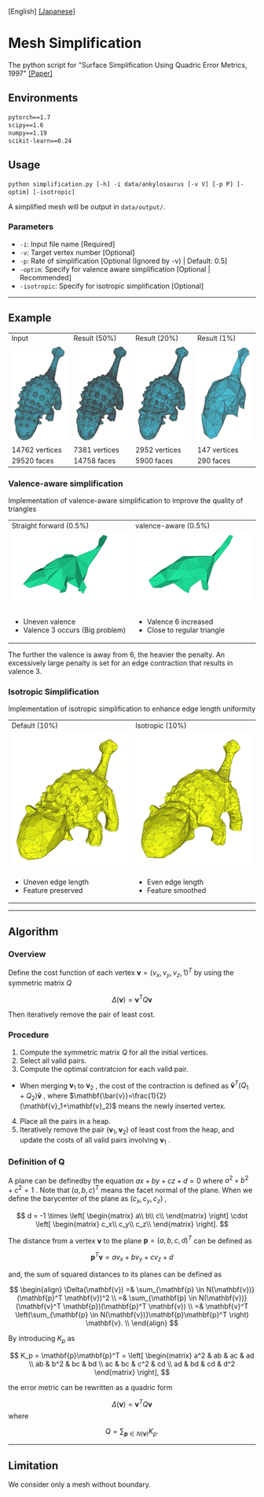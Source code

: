 [English] [[Japanese]](README_ja.md)

# Mesh Simplification

The python script for "Surface Simplification Using Quadric Error Metrics, 1997" [[Paper]](http://www.cs.cmu.edu/~garland/Papers/quadrics.pdf)


## Environments
```
pytorch==1.7
scipy==1.6
numpy==1.19
scikit-learn==0.24
```

## Usage

```
python simplification.py [-h] -i data/ankylosaurus [-v V] [-p P] [-optim] [-isotropic]
```
A simplified mesh will be output in `data/output/`.

### Parameters
- `-i`: Input file name [Required]
- `-v`: Target vertex number [Optional]
- `-p`: Rate of simplification [Optional (Ignored by -v) | Default: 0.5]
- `-optim`: Specify for valence aware simplification [Optional | Recommended]
- `-isotropic`: Specify for isotropic simplification [Optional]

___

## Example

<table>
  <tr>
    <td width="24%">Input</td>
    <td width="24%">Result (50%)</td>
    <td width="24%">Result (20%)</td>
    <td width="24%">Result (1%)</td>
  </tr>
  <tr>
    <td width="24%"><img src="docs/original.png" width="100%"/></td>
    <td width="24%"><img src="docs/simp_v1.png" width="100%"/></td>
    <td width="24%"><img src="docs/simp_v2.png" width="100%"/></td>
    <td width="24%"><img src="docs/simp_v4.png" width="100%"/></td>
  </tr>

  <tr>
    <td width="24%">14762 vertices</td>
    <td width="24%">7381 vertices</td>
    <td width="24%">2952 vertices</td>
    <td width="24%">147 vertices</td>
  </tr>
  <tr>
    <td width="24%">29520 faces</td>
    <td width="24%">14758 faces</td>
    <td width="24%">5900 faces</td>
    <td width="24%">290 faces</td>
  </tr>
</table>

### Valence-aware simplification

Implementation of valence-aware simplification to improve the quality of triangles

<table>
  <tr>
    <td width="48%">Straight forward (0.5%)</td>
    <td width="48%">valence-aware (0.5%)</td>
  </tr>
  <tr>
    <td width="48%"><img src="docs/wo_valence.png" width="100%"/></td>
    <td width="48%"><img src="docs/with_valence.png" width="100%"/></td>
  </tr>
  <tr>
    <td width="48%">
      <ul>
        <li>Uneven valence</li>
        <li>Valence 3 occurs (Big problem)</li>
      </ul>
    </td>
    <td width="48%">
      <ul>
        <li>Valence 6 increased</li>
        <li>Close to regular triangle</li>
      </ul>
    </td>
  </tr>
</table>

The further the valence is away from 6, the heavier the penalty. An excessively large penalty is set for an edge contraction that results in valence 3.

### Isotropic Simplification
Implementation of isotropic simplification to enhance edge length uniformity

<table>
  <tr>
    <td width="48%">Default (10%)</td>
    <td width="48%">Isotropic (10%)</td>
  </tr>
  <tr>
    <td width="48%"><img src="docs/unisotropic.png" width="100%"/></td>
    <td width="48%"><img src="docs/isotropic.png" width="100%"/></td>
  </tr>
  <tr>
    <td width="48%">
      <ul>
        <li>Uneven edge length</li>
        <li>Feature preserved</li>
      </ul>
    </td>
    <td width="48%">
      <ul>
        <li>Even edge length</li>
        <li>Feature smoothed</li>
      </ul>
    </td>
  </tr>
</table>

___

## Algorithm

### Overview

Define the cost function of each vertex
$\mathbf{v}=(v_x, v_y, v_z, 1)^T$ 
by using the symmetric matrix
$Q$

$$\Delta(\mathbf{v})=\mathbf{v}^T Q \mathbf{v}$$

Then iteratively remove the pair of least cost.

### Procedure

1. Compute the symmetric matrix
$Q$
for all the initial vertices.
2. Select all valid pairs.
3. Compute the optimal contratcion for each valid pair.
  - When merging
  $\mathbf{v}_1$
  to
  $\mathbf{v}_2$
  , the cost of the contraction is defined as
  $\mathbf{\bar{v}}^T (Q_1+Q_2) \mathbf{\bar{v}}$
  , where 
  $\mathbf{\bar{v}}=\frac{1}{2}(\mathbf{v}_1+\mathbf{v}_2)$
  means the newly inserted vertex.
4. Place all the pairs in a heap.
5. Iteratively remove the pair
$(\mathbf{v}_1, \mathbf{v}_2)$
of least cost from the heap, and update the costs of all valid pairs involving
$\mathbf{v}_1$
.

### Definition of Q

A plane can be definedby the equation
$ax+by+cz+d=0$
where
$a^2+b^2+c^2=1$
.
Note that
$(a, b, c)^T$
means the facet normal of the plane.
When we define the barycenter of the plane as 
$(c_x, c_y, c_z)$
,

$$
d = -1 \times
\left[ 
\begin{matrix}
a\\
b\\
c\\
\end{matrix}
\right]
\cdot
\left[ 
\begin{matrix}
c_x\\
c_y\\
c_z\\
\end{matrix}
\right].
$$


The distance from a vertex
$\mathbf{v}$
to the plane
$\mathbf{p}=(a,b,c,d)^T$
can be defined as

$$
\mathbf{p}^T \mathbf{v} = a v_x+ b v_y + c v_z + d
$$

and, the sum of squared distances to its planes can be defined as

$$
\begin{align}
\Delta(\mathbf{v}) =& \sum_{\mathbf{p} \in N(\mathbf{v})}(\mathbf{p}^T \mathbf{v})^2 \\
=& \sum_{\mathbf{p} \in N(\mathbf{v})}(\mathbf{v}^T \mathbf{p})(\mathbf{p}^T \mathbf{v}) \\
=& \mathbf{v}^T \left(\sum_{\mathbf{p} \in N(\mathbf{v})}\mathbf{p}\mathbf{p}^T \right) \mathbf{v}. \\
\end{align}
$$

By introducing
$K_p$
as

$$ K_p = \mathbf{p}\mathbf{p}^T =
\left[
\begin{matrix} 
a^2 & ab & ac & ad \\ 
ab & b^2 & bc & bd \\
ac & bc & c^2 & cd \\
ad & bd & cd & d^2  
\end{matrix} 
\right],
$$

the error metric can be rewritten as a quadric form

$$\Delta(\mathbf{v})=\mathbf{v}^T Q \mathbf{v}$$
where

$$
Q = \sum_{\mathbf{p} \in N(\mathbf{v})} K_p .
$$

___

## Limitation
We consider only a mesh without boundary.
